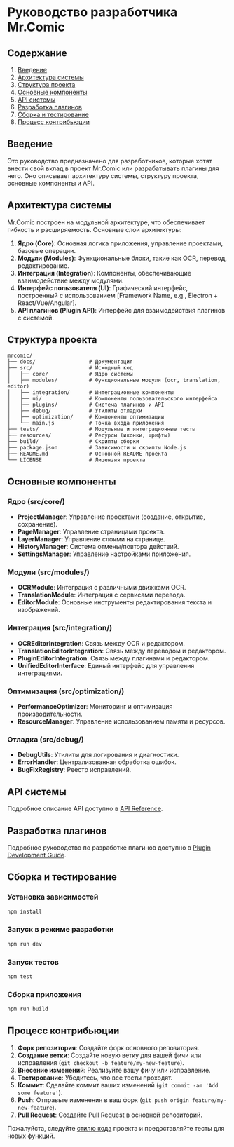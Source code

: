 # Руководство разработчика Mr.Comic

## Содержание

1. [Введение](#введение)
2. [Архитектура системы](#архитектура-системы)
3. [Структура проекта](#структура-проекта)
4. [Основные компоненты](#основные-компоненты)
5. [API системы](#api-системы)
6. [Разработка плагинов](#разработка-плагинов)
7. [Сборка и тестирование](#сборка-и-тестирование)
8. [Процесс контрибьюции](#процесс-контрибьюции)

## Введение

Это руководство предназначено для разработчиков, которые хотят внести свой вклад в проект Mr.Comic или разрабатывать плагины для него. Оно описывает архитектуру системы, структуру проекта, основные компоненты и API.

## Архитектура системы

Mr.Comic построен на модульной архитектуре, что обеспечивает гибкость и расширяемость. Основные слои архитектуры:

1.  **Ядро (Core)**: Основная логика приложения, управление проектами, базовые операции.
2.  **Модули (Modules)**: Функциональные блоки, такие как OCR, перевод, редактирование.
3.  **Интеграция (Integration)**: Компоненты, обеспечивающие взаимодействие между модулями.
4.  **Интерфейс пользователя (UI)**: Графический интерфейс, построенный с использованием [Framework Name, e.g., Electron + React/Vue/Angular].
5.  **API плагинов (Plugin API)**: Интерфейс для взаимодействия плагинов с системой.

## Структура проекта

```
mrcomic/
├── docs/                 # Документация
├── src/                  # Исходный код
│   ├── core/             # Ядро системы
│   ├── modules/          # Функциональные модули (ocr, translation, editor)
│   ├── integration/      # Интеграционные компоненты
│   ├── ui/               # Компоненты пользовательского интерфейса
│   ├── plugins/          # Система плагинов и API
│   ├── debug/            # Утилиты отладки
│   ├── optimization/     # Компоненты оптимизации
│   └── main.js           # Точка входа приложения
├── tests/                # Модульные и интеграционные тесты
├── resources/            # Ресурсы (иконки, шрифты)
├── build/                # Скрипты сборки
├── package.json          # Зависимости и скрипты Node.js
├── README.md             # Основной README проекта
└── LICENSE               # Лицензия проекта
```

## Основные компоненты

### Ядро (src/core/)

-   **ProjectManager**: Управление проектами (создание, открытие, сохранение).
-   **PageManager**: Управление страницами проекта.
-   **LayerManager**: Управление слоями на странице.
-   **HistoryManager**: Система отмены/повтора действий.
-   **SettingsManager**: Управление настройками приложения.

### Модули (src/modules/)

-   **OCRModule**: Интеграция с различными движками OCR.
-   **TranslationModule**: Интеграция с сервисами перевода.
-   **EditorModule**: Основные инструменты редактирования текста и изображений.

### Интеграция (src/integration/)

-   **OCREditorIntegration**: Связь между OCR и редактором.
-   **TranslationEditorIntegration**: Связь между переводом и редактором.
-   **PluginEditorIntegration**: Связь между плагинами и редактором.
-   **UnifiedEditorInterface**: Единый интерфейс для управления интеграциями.

### Оптимизация (src/optimization/)

-   **PerformanceOptimizer**: Мониторинг и оптимизация производительности.
-   **ResourceManager**: Управление использованием памяти и ресурсов.

### Отладка (src/debug/)

-   **DebugUtils**: Утилиты для логирования и диагностики.
-   **ErrorHandler**: Централизованная обработка ошибок.
-   **BugFixRegistry**: Реестр исправлений.

## API системы

Подробное описание API доступно в [API Reference](api_reference_ru.md).

## Разработка плагинов

Подробное руководство по разработке плагинов доступно в [Plugin Development Guide](plugin_development_ru.md).

## Сборка и тестирование

### Установка зависимостей

```bash
npm install
```

### Запуск в режиме разработки

```bash
npm run dev
```

### Запуск тестов

```bash
npm test
```

### Сборка приложения

```bash
npm run build
```

## Процесс контрибьюции

1.  **Форк репозитория**: Создайте форк основного репозитория.
2.  **Создание ветки**: Создайте новую ветку для вашей фичи или исправления (`git checkout -b feature/my-new-feature`).
3.  **Внесение изменений**: Реализуйте вашу фичу или исправление.
4.  **Тестирование**: Убедитесь, что все тесты проходят.
5.  **Коммит**: Сделайте коммит ваших изменений (`git commit -am 'Add some feature'`).
6.  **Push**: Отправьте изменения в ваш форк (`git push origin feature/my-new-feature`).
7.  **Pull Request**: Создайте Pull Request в основной репозиторий.

Пожалуйста, следуйте [стилю кода](CODE_STYLE.md) проекта и предоставляйте тесты для новых функций.
